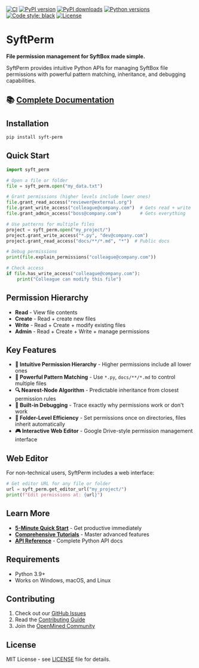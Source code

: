 [![CI](https://github.com/OpenMined/syft-perm/actions/workflows/test.yml/badge.svg)](https://github.com/OpenMined/syft-perm/actions/workflows/test.yml)
[![PyPI version](https://img.shields.io/pypi/v/syft-perm.svg)](https://pypi.org/project/syft-perm/)
[![PyPI downloads](https://img.shields.io/pypi/dm/syft-perm.svg)](https://pypi.org/project/syft-perm/)
[![Python versions](https://img.shields.io/pypi/pyversions/syft-perm.svg)](https://pypi.org/project/syft-perm/)
[![Code style: black](https://img.shields.io/badge/code%20style-black-000000.svg)](https://github.com/psf/black)
[![License](https://img.shields.io/github/license/OpenMined/syft-perm.svg)](https://github.com/OpenMined/syft-perm/blob/main/LICENSE)

# SyftPerm

**File permission management for SyftBox made simple.**

SyftPerm provides intuitive Python APIs for managing SyftBox file permissions with powerful pattern matching, inheritance, and debugging capabilities.

## 📚 **[Complete Documentation](https://openmined.github.io/syft-perm/)**

## Installation

```bash
pip install syft-perm
```

## Quick Start

```python
import syft_perm

# Open a file or folder
file = syft_perm.open("my_data.txt")

# Grant permissions (higher levels include lower ones)
file.grant_read_access("reviewer@external.org")
file.grant_write_access("colleague@company.com")  # Gets read + write
file.grant_admin_access("boss@company.com")       # Gets everything

# Use patterns for multiple files
project = syft_perm.open("my_project/")
project.grant_write_access("*.py", "dev@company.com")
project.grant_read_access("docs/**/*.md", "*")  # Public docs

# Debug permissions
print(file.explain_permissions("colleague@company.com"))

# Check access
if file.has_write_access("colleague@company.com"):
    print("Colleague can modify this file")
```

## Permission Hierarchy

- **Read** - View file contents
- **Create** - Read + create new files  
- **Write** - Read + Create + modify existing files
- **Admin** - Read + Create + Write + manage permissions

## Key Features

- **🎯 Intuitive Permission Hierarchy** - Higher permissions include all lower ones
- **🌟 Powerful Pattern Matching** - Use `*.py`, `docs/**/*.md` to control multiple files
- **🔍 Nearest-Node Algorithm** - Predictable inheritance from closest permission rules
- **🐛 Built-in Debugging** - Trace exactly why permissions work or don't work
- **📁 Folder-Level Efficiency** - Set permissions once on directories, files inherit automatically
- **🎮 Interactive Web Editor** - Google Drive-style permission management interface

## Web Editor

For non-technical users, SyftPerm includes a web interface:

```python
# Get editor URL for any file or folder
url = syft_perm.get_editor_url("my_project/")
print(f"Edit permissions at: {url}")
```

## Learn More

- **[5-Minute Quick Start](https://openmined.github.io/syft-perm/quickstart.html)** - Get productive immediately
- **[Comprehensive Tutorials](https://openmined.github.io/syft-perm/tutorials/)** - Master advanced features
- **[API Reference](https://openmined.github.io/syft-perm/api/)** - Complete Python API docs

## Requirements

- Python 3.9+
- Works on Windows, macOS, and Linux

## Contributing

1. Check out our [GitHub Issues](https://github.com/OpenMined/syft-perm/issues)
2. Read the [Contributing Guide](CONTRIBUTING.md)
3. Join the [OpenMined Community](https://openmined.org/)

## License

MIT License - see [LICENSE](LICENSE) file for details.
